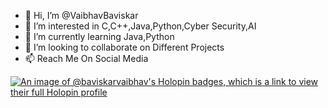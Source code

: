 - 👋 Hi, I’m @VaibhavBaviskar
- 👀 I’m interested in C,C++,Java,Python,Cyber Security,AI
- 🌱 I’m currently learning Java,Python
- 💞️ I’m looking to collaborate on Different Projects 
- 📫 Reach Me On Social Media

[![An image of @baviskarvaibhav's Holopin badges, which is a link to view their full Holopin profile](https://holopin.me/baviskarvaibhav)](https://holopin.io/@baviskarvaibhav)
<!---
MrAnnonymous001/MrAnnonymous001 is a ✨ special ✨ repository because its `README.md` (this file) appears on your GitHub profile.
You can click the Preview link to take a look at your changes.
--->

